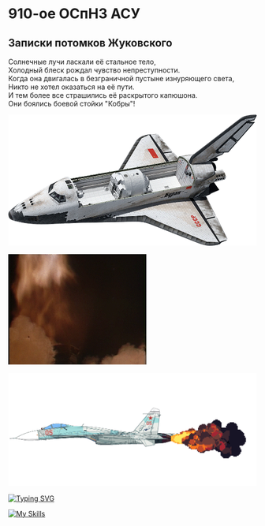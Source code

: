 # 910-ое ОСпНЗ АСУ

## Записки потомков Жуковского

<!--
color=0254a6
[![Typing SVG](https://readme-typing-svg.demolab.com?font=Fira+Code&weight=900&size=27&pause=5000&color=0254A6&width=600&height=61&lines=Записки+потомков+Жуковского)](https://git.io/typing-svg)

$\color{0254a6}{test}$
-->


Солнечные лучи ласкали её стальное тело, \
Холодный блеск рождал чувство непреступности. \
Когда она двигалась в безграничной пустыне изнуряющего света, \
Никто не хотел оказаться на её пути. \
И тем более все страшились её раскрытого капюшона. \
Они боялись боевой стойки "Кобры"! 

![](/img/buran_scheme.gif)

![](/img/buran_energiya.gif)

![](/img/su27-3.gif)

[![Typing SVG](https://readme-typing-svg.demolab.com?font=Fira+Code&pause=1000&multiline=true&width=1500&height=250&lines=%D0%A0%D0%9F%3A+%C2%AB%D0%9C%D0%B8%D0%BB%D1%8F%C2%BB%2C+%D1%8F+%C2%AB%D0%97%D0%B0%D1%80%D1%8F-1%C2%BB.+%D0%9F%D1%80%D0%B8%D1%91%D0%BC.;%D0%9B%D1%91%D1%82%D1%87%D0%B8%D0%BA%3A+%C2%AB%D0%97%D0%B0%D1%80%D1%8F-1%C2%BB%2C+%C2%AB%D0%9C%D0%B8%D0%BB%D1%8F%C2%BB.+%D0%9D%D0%B0+%D0%BF%D1%80%D0%B8%D1%91%D0%BC%D0%B5.+%D0%92%D1%8B%D0%BF%D0%BE%D0%BB%D0%BD%D1%8F%D0%B5%D0%BC+%D0%BF%D0%B0%D1%82%D1%80%D1%83%D0%BB%D0%B8%D1%80%D0%BE%D0%B2%D0%B0%D0%BD%D0%B8%D0%B5+%D0%B2+%D0%BA%D0%B2%D0%B0%D0%B4%D1%80%D0%B0%D1%82%D0%B5+7-4-2.+%D0%9F%D0%BE%D0%B3%D0%BE%D0%B4%D0%B0+%D1%8F%D1%81%D0%BD%D0%B0%D1%8F%2C+%D0%B2%D0%B8%D0%B4%D0%B8%D0%BC%D0%BE%D1%81%D1%82%D1%8C+10+%D0%BA%D0%BC.;%D0%A0%D0%9F%3A+%C2%AB%D0%9C%D0%B8%D0%BB%D1%8F%C2%BB%2C+%D0%BF%D0%BE%D0%B4%D1%82%D0%B2%D0%B5%D1%80%D0%B6%D0%B4%D0%B0%D1%8E.+%D0%9F%D1%80%D0%BE%D0%B2%D0%B5%D1%80%D1%8C%D1%82%D0%B5+%D0%BD%D0%B0%D0%BB%D0%B8%D1%87%D0%B8%D0%B5+%D1%86%D0%B5%D0%BB%D0%B5%D0%B9+%D0%BF%D0%BE+%D0%BC%D0%B0%D1%80%D1%88%D1%80%D1%83%D1%82%D1%83.;%D0%9B%D1%91%D1%82%D1%87%D0%B8%D0%BA%3A+%D0%92%D1%8B%D0%BF%D0%BE%D0%BB%D0%BD%D1%8F%D1%8E.+%D0%A1%D0%BA%D0%B0%D0%BD%D0%B8%D1%80%D1%83%D1%8E+%D0%B2%D0%BE%D0%B7%D0%B4%D1%83%D1%88%D0%BD%D0%BE%D0%B5+%D0%BF%D1%80%D0%BE%D1%81%D1%82%D1%80%D0%B0%D0%BD%D1%81%D1%82%D0%B2%D0%BE.;...;%D0%9B%D1%91%D1%82%D1%87%D0%B8%D0%BA%3A+%C2%AB%D0%97%D0%B0%D1%80%D1%8F-1%C2%BB%2C+%D0%B2%D0%BE%D0%B7%D0%B4%D1%83%D1%85+%D1%87%D0%B8%D1%81%D1%82.+;%D0%A0%D0%9F%3A+%C2%AB%D0%9C%D0%B8%D0%BB%D1%8F%C2%BB%2C+%D0%BF%D0%BE%D0%B4%D1%82%D0%B2%D0%B5%D1%80%D0%B6%D0%B4%D0%B0%D1%8E.+%D0%9F%D1%80%D0%BE%D0%B4%D0%BE%D0%BB%D0%B6%D0%B0%D0%B9%D1%82%D0%B5+%D0%BC%D0%B8%D1%81%D1%81%D0%B8%D1%8E.;%D0%9B%D1%91%D1%82%D1%87%D0%B8%D0%BA%3A+%D0%9F%D1%80%D0%B8%D0%BD%D1%8F%D0%BB.+)](https://git.io/typing-svg)


[![My Skills](https://skillicons.dev/icons?i=matlab,python,c++)](https://skillicons.dev)
